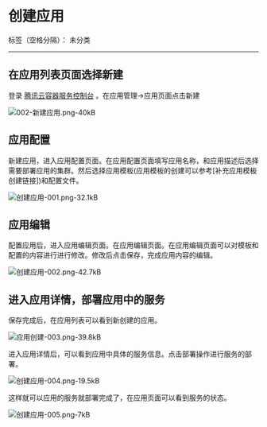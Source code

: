 ﻿# 创建应用

标签（空格分隔）： 未分类

---

## 在应用列表页面选择新建

登录 [腾讯云容器服务控制台](https://console.cloud.tencent.com/ccs) 。在应用管理->应用页面点击新建

![002-新建应用.png-40kB][1]

## 应用配置

新建应用，进入应用配置页面。在应用配置页面填写应用名称，和应用描述后选择需要部署应用的集群。然后选择应用模板(应用模板的创建可以参考[补充应用模板创建链接])和配置文件。

![创建应用-001.png-32.1kB][2]

## 应用编辑

配置应用后，进入应用编辑页面。在应用编辑页面。在应用编辑页面可以对模板和配置的内容进行进行修改。修改后点击保存，完成应用内容的编辑。

![创建应用-002.png-42.7kB][3]

## 进入应用详情，部署应用中的服务

保存完成后，在应用列表可以看到新创建的应用。

![应用创建-003.png-39.8kB][4]

进入应用详情后，可以看到应用中具体的服务信息。点击部署操作进行服务的部署。

![创建应用-004.png-19.5kB][5]

这样就可以应用的服务就部署完成了，在应用页面可以看到服务的状态。

![创建应用-005.png-7kB][6]

  [1]: http://static.zybuluo.com/yan234280533/48hsds9lua5fx603mzcclh8l/002-%E6%96%B0%E5%BB%BA%E5%BA%94%E7%94%A8.png
  [2]: http://static.zybuluo.com/yan234280533/9su3yscxl8t4xt4ofc2lmmd4/%E5%88%9B%E5%BB%BA%E5%BA%94%E7%94%A8-001.png
  [3]: http://static.zybuluo.com/yan234280533/b7aq84ulvblsbt4t3dthx8av/%E5%88%9B%E5%BB%BA%E5%BA%94%E7%94%A8-002.png
  [4]: http://static.zybuluo.com/yan234280533/fmkufxv1u0xvg1erf65d0n3m/%E5%BA%94%E7%94%A8%E5%88%9B%E5%BB%BA-003.png
  [5]: http://static.zybuluo.com/yan234280533/m9lfl9jbwj34lgshjlqsodnh/%E5%88%9B%E5%BB%BA%E5%BA%94%E7%94%A8-004.png
  [6]: http://static.zybuluo.com/yan234280533/42zd2vttoxbygf5cydeua58q/%E5%88%9B%E5%BB%BA%E5%BA%94%E7%94%A8-005.png